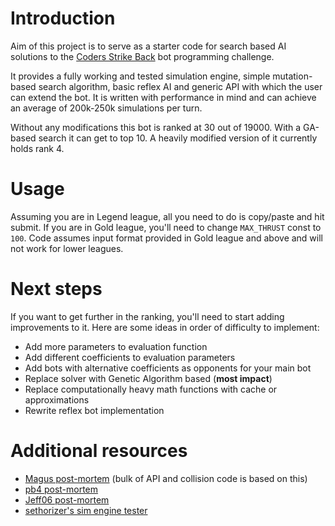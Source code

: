 # Introduction

Aim of this project is to serve as a starter code for search based AI solutions to the [Coders Strike Back](https://www.codingame.com/multiplayer/bot-programming/coders-strike-back) bot programming challenge. 

It provides a fully working and tested simulation engine, simple mutation-based search algorithm, basic reflex AI and generic API with which the user can extend the bot. It is written with performance in mind and can achieve an average of 200k-250k simulations per turn.

Without any modifications this bot is ranked at 30 out of 19000. With a GA-based search it can get to top 10. A heavily modified version of it currently holds rank 4.

# Usage

Assuming you are in Legend league, all you need to do is copy/paste and hit submit. If you are in Gold league, you'll need to change `MAX_THRUST` const to `100`. Code assumes input format provided in Gold league and above and will not work for lower leagues.

# Next steps

If you want to get further in the ranking, you'll need to start adding improvements to it. Here are some ideas in order of difficulty to implement:

* Add more parameters to evaluation function
* Add different coefficients to evaluation parameters
* Add bots with alternative coefficients as opponents for your main bot
* Replace solver with Genetic Algorithm based (**most impact**)
* Replace computationally heavy math functions with cache or approximations
* Rewrite reflex bot implementation

# Additional resources

* [Magus post-mortem](http://files.magusgeek.com/csb/csb_en.html) (bulk of API and collision code is based on this)
* [pb4 post-mortem](https://www.codingame.com/blog/coders-strike-back-pb4608s-ai-rank-3rd/)
* [Jeff06 post-mortem](https://www.codingame.com/blog/genetic-algorithms-coders-strike-back-game/)
* [sethorizer's sim engine tester](https://github.com/sethorizer/csb)
